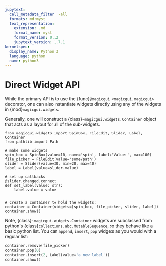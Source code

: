 ```yaml
---
jupytext:
  cell_metadata_filter: -all
  formats: md:myst
  text_representation:
    extension: .md
    format_name: myst
    format_version: 0.12
    jupytext_version: 1.7.1
kernelspec:
  display_name: Python 3
  language: python
  name: python3
---
```


# Direct Widget API

While the primary API is to use the {func}`@magicgui <magicgui.magicgui>`
decorator, one can also instantiate widgets directly using any of the widgets in
{mod}`magicgui.widgets`.

Generally, one will construct a {class}`~magicgui.widgets.Container` object that
acts as a layout for all of the sub-widgets.

```{code-cell} python
from magicgui.widgets import SpinBox, FileEdit, Slider, Label, Container
from pathlib import Path

# make some widgets
spin_box = SpinBox(value=10, name='spin', label='Value:', max=100)
file_picker = FileEdit(value='some/path')
slider = Slider(value=30, min=20, max=40)
label = Label(value=slider.value)

# set up callbacks
@slider.changed.connect
def set_label(value: str):
    label.value = value


# create a container to hold the widgets:
container = Container(widgets=[spin_box, file_picker, slider, label])
container.show()
```

Note, {class}`~magicgui.widgets.Container` widgets are subclassed from python's
{class}`collections.abc.MutableSequence`, so they behave like a basic python
list.  You can `append`, `insert`, `pop` widgets as you would with a regular
list:

```python
container.remove(file_picker)
container.pop(0)
container.insert(2, Label(value='a new label'))
container.show()
```
